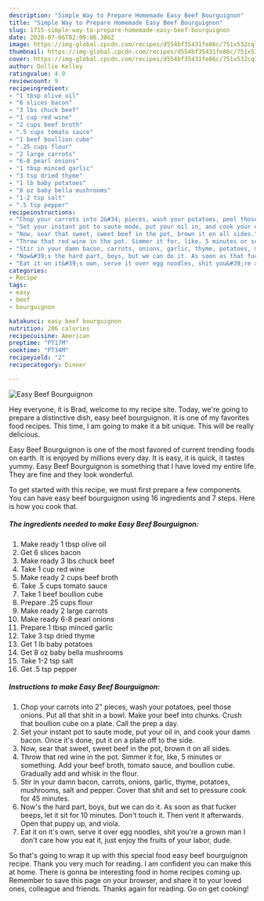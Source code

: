 ```yaml
---
description: "Simple Way to Prepare Homemade Easy Beef Bourguignon"
title: "Simple Way to Prepare Homemade Easy Beef Bourguignon"
slug: 1715-simple-way-to-prepare-homemade-easy-beef-bourguignon
date: 2020-07-06T02:09:06.386Z
image: https://img-global.cpcdn.com/recipes/d554bf35431fe86c/751x532cq70/easy-beef-bourguignon-recipe-main-photo.jpg
thumbnail: https://img-global.cpcdn.com/recipes/d554bf35431fe86c/751x532cq70/easy-beef-bourguignon-recipe-main-photo.jpg
cover: https://img-global.cpcdn.com/recipes/d554bf35431fe86c/751x532cq70/easy-beef-bourguignon-recipe-main-photo.jpg
author: Dollie Kelley
ratingvalue: 4.9
reviewcount: 9
recipeingredient:
- "1 tbsp olive oil"
- "6 slices bacon"
- "3 lbs chuck beef"
- "1 cup red wine"
- "2 cups beef broth"
- ".5 cups tomato sauce"
- "1 beef boullion cube"
- ".25 cups flour"
- "2 large carrots"
- "6-8 pearl onions"
- "1 tbsp minced garlic"
- "3 tsp dried thyme"
- "1 lb baby potatoes"
- "8 oz baby bella mushrooms"
- "1-2 tsp salt"
- ".5 tsp pepper"
recipeinstructions:
- "Chop your carrots into 2&#34; pieces, wash your potatoes, peel those onions. Put all that shit in a bowl. Make your beef into chunks. Crush that boullion cube on a plate. Call the prep a day."
- "Set your instant pot to saute mode, put your oil in, and cook your damn bacon. Once it&#39;s done, put it on a plate off to the side."
- "Now, sear that sweet, sweet beef in the pot, brown it on all sides."
- "Throw that red wine in the pot. Simmer it for, like, 5 minutes or something. Add your beef broth, tomato sauce, and boullion cube. Gradually add and whisk in the flour."
- "Stir in your damn bacon, carrots, onions, garlic, thyme, potatoes, mushrooms, salt and pepper. Cover that shit and set to pressure cook for 45 minutes."
- "Now&#39;s the hard part, boys, but we can do it. As soon as that fucker beeps, let it sit for 10 minutes. Don&#39;t touch it. Then vent it afterwards. Open that puppy up, and viola."
- "Eat it on it&#39;s own, serve it over egg noodles, shit you&#39;re a grown man I don&#39;t care how you eat it, just enjoy the fruits of your labor, dude."
categories:
- Recipe
tags:
- easy
- beef
- bourguignon

katakunci: easy beef bourguignon 
nutrition: 286 calories
recipecuisine: American
preptime: "PT17M"
cooktime: "PT34M"
recipeyield: "2"
recipecategory: Dinner

---
```



![Easy Beef Bourguignon](https://img-global.cpcdn.com/recipes/d554bf35431fe86c/751x532cq70/easy-beef-bourguignon-recipe-main-photo.jpg)

Hey everyone, it is Brad, welcome to my recipe site. Today, we're going to prepare a distinctive dish, easy beef bourguignon. It is one of my favorites food recipes. This time, I am going to make it a bit unique. This will be really delicious.



Easy Beef Bourguignon is one of the most favored of current trending foods on earth. It is enjoyed by millions every day. It is easy, it is quick, it tastes yummy. Easy Beef Bourguignon is something that I have loved my entire life. They are fine and they look wonderful.


To get started with this recipe, we must first prepare a few components. You can have easy beef bourguignon using 16 ingredients and 7 steps. Here is how you cook that.

<!--inarticleads1-->

##### The ingredients needed to make Easy Beef Bourguignon:

1. Make ready 1 tbsp olive oil
1. Get 6 slices bacon
1. Make ready 3 lbs chuck beef
1. Take 1 cup red wine
1. Make ready 2 cups beef broth
1. Take .5 cups tomato sauce
1. Take 1 beef boullion cube
1. Prepare .25 cups flour
1. Make ready 2 large carrots
1. Make ready 6-8 pearl onions
1. Prepare 1 tbsp minced garlic
1. Take 3 tsp dried thyme
1. Get 1 lb baby potatoes
1. Get 8 oz baby bella mushrooms
1. Take 1-2 tsp salt
1. Get .5 tsp pepper




<!--inarticleads2-->

##### Instructions to make Easy Beef Bourguignon:

1. Chop your carrots into 2&#34; pieces, wash your potatoes, peel those onions. Put all that shit in a bowl. Make your beef into chunks. Crush that boullion cube on a plate. Call the prep a day.
1. Set your instant pot to saute mode, put your oil in, and cook your damn bacon. Once it&#39;s done, put it on a plate off to the side.
1. Now, sear that sweet, sweet beef in the pot, brown it on all sides.
1. Throw that red wine in the pot. Simmer it for, like, 5 minutes or something. Add your beef broth, tomato sauce, and boullion cube. Gradually add and whisk in the flour.
1. Stir in your damn bacon, carrots, onions, garlic, thyme, potatoes, mushrooms, salt and pepper. Cover that shit and set to pressure cook for 45 minutes.
1. Now&#39;s the hard part, boys, but we can do it. As soon as that fucker beeps, let it sit for 10 minutes. Don&#39;t touch it. Then vent it afterwards. Open that puppy up, and viola.
1. Eat it on it&#39;s own, serve it over egg noodles, shit you&#39;re a grown man I don&#39;t care how you eat it, just enjoy the fruits of your labor, dude.




So that's going to wrap it up with this special food easy beef bourguignon recipe. Thank you very much for reading. I am confident you can make this at home. There is gonna be interesting food in home recipes coming up. Remember to save this page on your browser, and share it to your loved ones, colleague and friends. Thanks again for reading. Go on get cooking!
